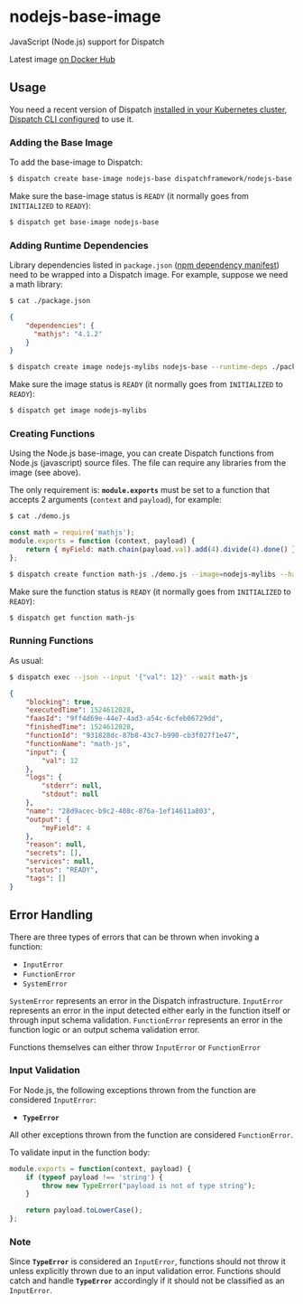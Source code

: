 # nodejs-base-image
JavaScript (Node.js) support for Dispatch

Latest image [on Docker Hub](https://hub.docker.com/r/dispatchframework/nodejs-base/)

## Usage

You need a recent version of Dispatch [installed in your Kubernetes cluster, Dispatch CLI configured](https://vmware.github.io/dispatch/documentation/guides/quickstart) to use it.

### Adding the Base Image

To add the base-image to Dispatch:
```bash
$ dispatch create base-image nodejs-base dispatchframework/nodejs-base:<tag>
```

Make sure the base-image status is `READY` (it normally goes from `INITIALIZED` to `READY`):
```bash
$ dispatch get base-image nodejs-base
```

### Adding Runtime Dependencies

Library dependencies listed in `package.json` ([npm dependency manifest](https://docs.npmjs.com/files/package.json)) need to be wrapped into a Dispatch image. For example, suppose we need a math library:

```bash
$ cat ./package.json
```
```json
{
    "dependencies": {
      "mathjs": "4.1.2"
    }
}
```
```bash
$ dispatch create image nodejs-mylibs nodejs-base --runtime-deps ./package.json
```

Make sure the image status is `READY` (it normally goes from `INITIALIZED` to `READY`):
```bash
$ dispatch get image nodejs-mylibs
```


### Creating Functions

Using the Node.js base-image, you can create Dispatch functions from Node.js (javascript) source files. The file can require any libraries from the image (see above).

The only requirement is: **`module.exports`** must be set to a function that accepts 2 arguments (`context` and `payload`), for example:
```bash
$ cat ./demo.js
```
```javascript
const math = require('mathjs');
module.exports = function (context, payload) {
    return { myField: math.chain(payload.val).add(4).divide(4).done() }
};
```

```bash
$ dispatch create function math-js ./demo.js --image=nodejs-mylibs --handler=demo.js
```

Make sure the function status is `READY` (it normally goes from `INITIALIZED` to `READY`):
```bash
$ dispatch get function math-js
```

### Running Functions

As usual:

```bash
$ dispatch exec --json --input '{"val": 12}' --wait math-js
```
```json
{
    "blocking": true,
    "executedTime": 1524612028,
    "faasId": "9ff4d69e-44e7-4ad3-a54c-6cfeb06729dd",
    "finishedTime": 1524612028,
    "functionId": "931828dc-87b8-43c7-b990-cb3f027f1e47",
    "functionName": "math-js",
    "input": {
        "val": 12
    },
    "logs": {
        "stderr": null,
        "stdout": null
    },
    "name": "28d9acec-b9c2-408c-876a-1ef14611a803",
    "output": {
        "myField": 4
    },
    "reason": null,
    "secrets": [],
    "services": null,
    "status": "READY",
    "tags": []
}
```

## Error Handling

There are three types of errors that can be thrown when invoking a function:
* `InputError`
* `FunctionError`
* `SystemError`

`SystemError` represents an error in the Dispatch infrastructure. `InputError` represents an error in the input detected either early in the function itself or through input schema validation. `FunctionError` represents an error in the function logic or an output schema validation error.

Functions themselves can either throw `InputError` or `FunctionError`

### Input Validation

For Node.js, the following exceptions thrown from the function are considered `InputError`:
* **`TypeError`**

All other exceptions thrown from the function are considered `FunctionError`.

To validate input in the function body:
```javascript
module.exports = function(context, payload) {
    if (typeof payload !== 'string') {
        throw new TypeError("payload is not of type string");
    }

    return payload.toLowerCase();
};
```

### Note

Since **`TypeError`** is considered an `InputError`, functions should not throw it unless explicitly thrown due to an input validation error. Functions should catch and handle **`TypeError`** accordingly if it should not be classified as an `InputError`.
